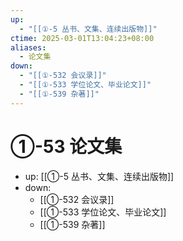 ```yaml
---
up:
  - "[[①-5 丛书、文集、连续出版物]]"
ctime: 2025-03-01T13:04:23+08:00
aliases:
  - 论文集
down:
  - "[[①-532 会议录]]"
  - "[[①-533 学位论文、毕业论文]]"
  - "[[①-539 杂著]]"
---
```


# ①-53 论文集

- up: [[①-5 丛书、文集、连续出版物]]
- down:	
	- [[①-532 会议录]]
	- [[①-533 学位论文、毕业论文]]
	- [[①-539 杂著]]
	
